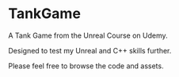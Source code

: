 
# TankGame
A Tank Game from the Unreal Course on Udemy.

Designed to test my Unreal and C++ skills further.

Please feel free to browse the code and assets.
